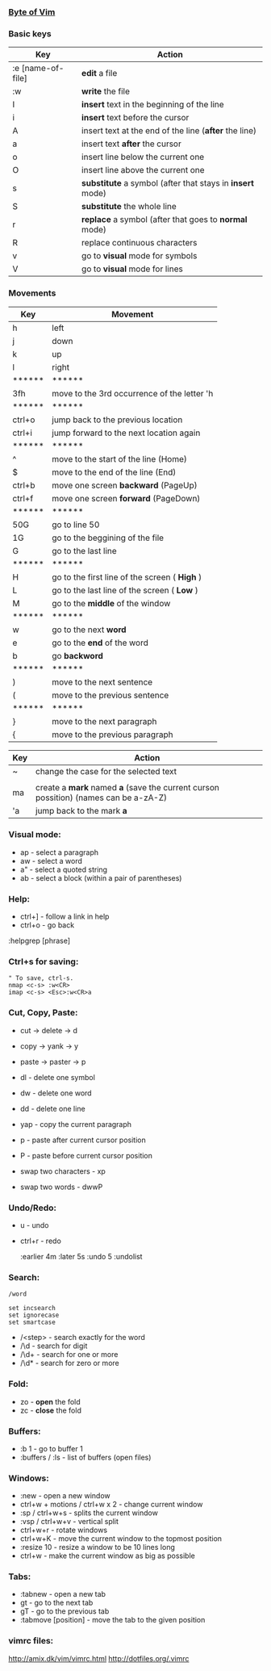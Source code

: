 ### [Byte of Vim](http://swaroopch.com/notes/vim/)

### Basic keys

| Key               | Action                                                        |
|-------------------|---------------------------------------------------------------|
| :e [name-of-file] | **edit** a file                                               |
| :w                | **write** the file                                            |
| I                 | **insert** text in the beginning of the line                  |
| i                 | **insert** text before the cursor                             |
| A                 | insert text at the end of the line (**after** the line)       |
| a                 | insert text **after** the cursor                              |
| o                 | insert line below the current one                             |
| O                 | insert line above the current one                             |
| s                 | **substitute** a symbol (after that stays in **insert** mode) |
| S                 | **substitute** the whole line                                 |
| r                 | **replace** a symbol (after that goes to **normal** mode)     |
| R                 | replace continuous characters                                 |
| v                 | go to **visual** mode for symbols                             |
| V                 | go to **visual** mode for lines                               |

### Movements

| Key    | Movement                                        |
|--------|---------------------------------------------    |
| h      | left                                            |
| j      | down                                            |
| k      | up                                              |
| l      | right                                           |
| ****** | ******                                          |
| 3fh    | move to the 3rd occurrence of the letter 'h     |
| ****** | ******                                          |
| ctrl+o | jump back to the previous location              |
| ctrl+i | jump forward to the next location again         |
| ****** | ******                                          |
| ^      | move to the start of the line (Home)            |
| $      | move to the end of the line (End)               |
| ctrl+b |  move one screen **backward** (PageUp)          |
| ctrl+f | move one screen **forward** (PageDown)          |
| ****** | ******                                          |
| 50G    | go to line 50                                   |
| 1G     | go to the beggining of the file                 |
| G      | go to the last line                             |
| ****** | ******                                          |
| H      | go to the first line of the screen ( **High** ) |
| L      | go to the last line of the screen ( **Low** )   |
| M      | go to the **middle** of the window              |
| ****** | ******                                          |
| w      | go to the next **word**                         |
| e      | go to the **end** of the word                   |
| b      | go **backword**                                 |
| ****** | ******                                          |
| )      | move to the next sentence                       |
| (      | move to the previous sentence                   |
| ****** | ******                                          |
| }      | move to the next paragraph                      |
| {      | move to the previous paragraph                  |

| Key | Action |
|-----|--------|
| ~   | change the case for the selected text |
|     |                                       |
| ma  | create a **mark** named **a** (save the current curson possition) (names can be a-zA-Z) |
| 'a  | jump back to the mark **a** |

### Visual mode:

- ap - select a paragraph
- aw - select a word
- a" - select a quoted string
- ab - select a block (within a pair of parentheses)


### Help:

- ctrl+] - follow a link in help
- ctrl+o - go back

:helpgrep [phrase]

### Ctrl+s for saving:

    " To save, ctrl-s.
    nmap <c-s> :w<CR>
    imap <c-s> <Esc>:w<CR>a

### Cut, Copy, Paste:

- cut -> delete -> d
- copy -> yank -> y
- paste -> paster -> p

- dl - delete one symbol
- dw - delete one word
- dd - delete one line
- yap - copy the current paragraph

- p - paste after current cursor position
- P - paste before current cursor position

- swap two characters - xp
- swap two words - dwwP

### Undo/Redo:

- u - undo
- ctrl+r - redo

    :earlier 4m
    :later 5s
    :undo 5
    :undolist

### Search:

    /word

    set incsearch
    set ignorecase
    set smartcase

- /\<step\> - search exactly for the word
- /\d - search for digit
- /\d\+ - search for one or more
- /\d\* - search for zero or more

### Fold:

- zo - **open** the fold
- zc - **close** the fold

### Buffers:

- :b 1 - go to buffer 1
- :buffers / :ls - list of buffers (open files)

### Windows:

- :new - open a new window
- ctrl+w + motions / ctrl+w x 2 - change current window
- :sp / ctrl+w+s - splits the current window
- :vsp / ctrl+w+v - vertical split
- ctrl+w+r - rotate windows
- ctrl+w+K - move the current window to the topmost position
- :resize 10 - resize a window to be 10 lines long
- ctrl+w - make the current window as big as possible

### Tabs:

- :tabnew - open a new tab
- gt - go to the next tab
- gT - go to the previous tab
- :tabmove [position] - move the tab to the given position

### vimrc files:

http://amix.dk/vim/vimrc.html
http://dotfiles.org/.vimrc